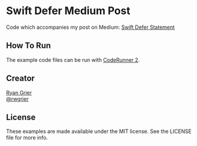 # Swift Defer Medium Post

Code which accompanies my post on Medium: [Swift Defer Statement](https://medium.com/@rwgrier/swift-defer-statement-e16526b34f93#.7t3zxi6na)

## How To Run

The example code files can be run with [CodeRunner 2](https://coderunnerapp.com).  

## Creator

[Ryan Grier](http://github.com/rwgrier)  
[@rwgrier](https://twitter.com/rwgrier)

## License

These examples are made available under the MIT license. See the LICENSE file for more info.